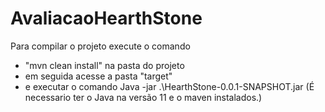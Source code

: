 # AvaliacaoHearthStone

Para compilar o projeto execute o comando 
- "mvn clean install" na pasta do projeto
- em seguida acesse a pasta "target" 
- e executar o comando Java -jar .\HearthStone-0.0.1-SNAPSHOT.jar (É necessario ter o Java na versão 11 e o maven instalados.) 
